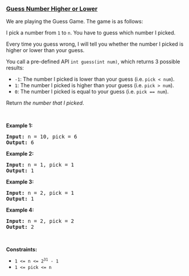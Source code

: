 ### [Guess Number Higher or Lower](https://leetcode.com/problems/guess-number-higher-or-lower)

<p>We are playing the Guess Game. The game is as follows:</p>

<p>I pick a number from <code>1</code> to <code>n</code>. You have to guess which number I picked.</p>

<p>Every time you guess wrong, I will tell you whether the number I picked is higher or lower than your guess.</p>

<p>You call a pre-defined API <code>int guess(int num)</code>, which returns 3 possible results:</p>

<ul>
	<li><code>-1</code>: The number I picked is lower than your guess (i.e. <code>pick &lt; num</code>).</li>
	<li><code>1</code>: The number I picked is higher than your guess (i.e. <code>pick &gt; num</code>).</li>
	<li><code>0</code>: The number I picked is equal to your guess (i.e. <code>pick == num</code>).</li>
</ul>

<p>Return <em>the number that I picked</em>.</p>

<p>&nbsp;</p>
<p><strong>Example 1:</strong></p>
<pre><strong>Input:</strong> n = 10, pick = 6
<strong>Output:</strong> 6
</pre><p><strong>Example 2:</strong></p>
<pre><strong>Input:</strong> n = 1, pick = 1
<strong>Output:</strong> 1
</pre><p><strong>Example 3:</strong></p>
<pre><strong>Input:</strong> n = 2, pick = 1
<strong>Output:</strong> 1
</pre><p><strong>Example 4:</strong></p>
<pre><strong>Input:</strong> n = 2, pick = 2
<strong>Output:</strong> 2
</pre>
<p>&nbsp;</p>
<p><strong>Constraints:</strong></p>

<ul>
	<li><code>1 &lt;= n &lt;= 2<sup>31</sup> - 1</code></li>
	<li><code>1 &lt;= pick &lt;= n</code></li>
</ul>
